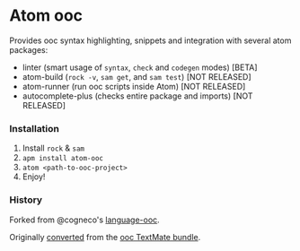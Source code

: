 # Atom ooc
Provides ooc syntax highlighting, snippets and integration with several atom packages:
* linter (smart usage of `syntax`, `check` and `codegen` modes) [BETA]
* atom-build (`rock -v`, `sam get`, and `sam test`) [NOT RELEASED]
* atom-runner (run ooc scripts inside Atom) [NOT RELEASED]
* autocomplete-plus (checks entire package and imports) [NOT RELEASED]

### Installation
1. Install `rock` & `sam`
2. `apm install atom-ooc`
3. `atom <path-to-ooc-project>`
4. Enjoy!

### History

Forked from @cogneco's [language-ooc](https://github.com/cogneco/language-ooc).

Originally [converted](https://atom.io/docs/latest/converting-a-text-mate-bundle) from the [ooc TextMate bundle](https://github.com/nilium/ooc.tmbundle).
